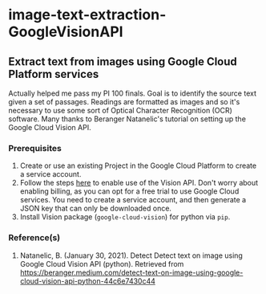 # image-text-extraction-GoogleVisionAPI
## Extract text from images using Google Cloud Platform services
Actually helped me pass my PI 100 finals. Goal is to identify the source text given a set of passages. Readings are formatted as images and so it's necessary to use some sort of Optical Character Recognition (OCR) software. Many thanks to Beranger Natanelic's tutorial on setting up the Google Cloud Vision API.

### Prerequisites
1. Create or use an existing Project in the Google Cloud Platform to create a service account.
2. Follow the steps [here](https://cloud.google.com/vision/docs/setup#sa-create) to enable use of the Vision API. Don't worry about enabling billing, as you can opt for a free trial to use Google Cloud services. You need to create a service account, and then generate a JSON key that can only be downloaded once.
3. Install Vision package (`google-cloud-vision`) for python via `pip`.

### Reference(s)
1. Natanelic, B. (January 30, 2021). Detect Detect text on image using Google Cloud Vision API (python). Retrieved from https://beranger.medium.com/detect-text-on-image-using-google-cloud-vision-api-python-44c6e7430c44
